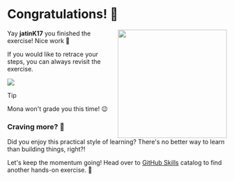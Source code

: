 # Congratulations! :tada:

<img src="https://octodex.github.com/images/welcometocat.png" align="right" height="250px" />

Yay **jatinK17** you finished the exercise! Nice work :tada:

If you would like to retrace your steps, you can always revisit the exercise.

[![](https://img.shields.io/badge/Return%20to%20Exercise-%E2%86%92-1f883d?style=for-the-badge&logo=github&labelColor=197935)](https://github.com/jatinK17/skills-github-pages/issues/1)

> [!TIP]
> Mona won't grade you this time! 😉


### Craving more? :raising_hand:

Did you enjoy this practical style of learning? There's no better way to learn than building things, right?!

Let's keep the momentum going! Head over to [GitHub Skills](https://skills.github.com) catalog to find another hands-on exercise. :rocket:

